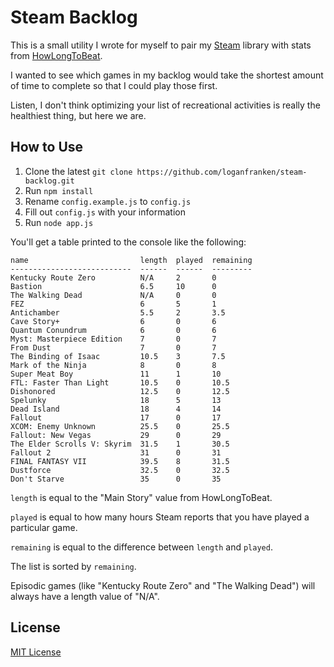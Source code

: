 # Steam Backlog

This is a small utility I wrote for myself to pair my
[Steam](http://store.steampowered.com/) library with stats from
[HowLongToBeat](http://howlongtobeat.com/).

I wanted to see which games in my backlog would take the shortest
amount of time to complete so that I could play those first.

Listen, I don't think optimizing your list of recreational activities is really
the healthiest thing, but here we are.

## How to Use

1. Clone the latest `git clone https://github.com/loganfranken/steam-backlog.git`
2. Run `npm install`
3. Rename `config.example.js` to `config.js`
4. Fill out `config.js` with your information
5. Run `node app.js`

You'll get a table printed to the console like the following:

```
name                         length  played  remaining
---------------------------  ------  ------  ---------
Kentucky Route Zero          N/A     2       0
Bastion                      6.5     10      0
The Walking Dead             N/A     0       0
FEZ                          6       5       1
Antichamber                  5.5     2       3.5
Cave Story+                  6       0       6
Quantum Conundrum            6       0       6
Myst: Masterpiece Edition    7       0       7
From Dust                    7       0       7
The Binding of Isaac         10.5    3       7.5
Mark of the Ninja            8       0       8
Super Meat Boy               11      1       10
FTL: Faster Than Light       10.5    0       10.5
Dishonored                   12.5    0       12.5
Spelunky                     18      5       13
Dead Island                  18      4       14
Fallout                      17      0       17
XCOM: Enemy Unknown          25.5    0       25.5
Fallout: New Vegas           29      0       29
The Elder Scrolls V: Skyrim  31.5    1       30.5
Fallout 2                    31      0       31
FINAL FANTASY VII            39.5    8       31.5
Dustforce                    32.5    0       32.5
Don't Starve                 35      0       35
```

`length` is equal to the "Main Story" value from HowLongToBeat.

`played` is equal to how many hours Steam reports that you have played a
particular game.

`remaining` is equal to the difference between `length` and `played`.

The list is sorted by `remaining`.

Episodic games (like "Kentucky Route Zero" and "The Walking Dead") will always
have a length value of "N/A".

## License

[MIT License](http://opensource.org/licenses/MIT)

